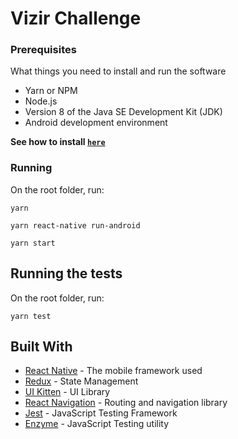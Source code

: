 # Vizir Challenge


### Prerequisites

What things you need to install and run the software 

- Yarn or NPM
- Node.js
- Version 8 of the Java SE Development Kit (JDK)
- Android development environment

**See how to install <a href="https://facebook.github.io/react-native/docs/getting-started" target="_blank">`here`</a>**


### Running

On the root folder, run:

```
yarn
```

```
yarn react-native run-android
```

```
yarn start
```


## Running the tests

On the root folder, run:

```
yarn test
```

## Built With

* [React Native](https://facebook.github.io/react-native/) - The mobile framework used
* [Redux](https://redux.js.org/) - State Management
* [UI Kitten](https://akveo.github.io/react-native-ui-kitten/) - UI Library
* [React Navigation](https://reactnavigation.org/) - Routing and navigation library
* [Jest](https://jestjs.io/) - JavaScript Testing Framework
* [Enzyme](https://airbnb.io/enzyme/) - JavaScript Testing utility
